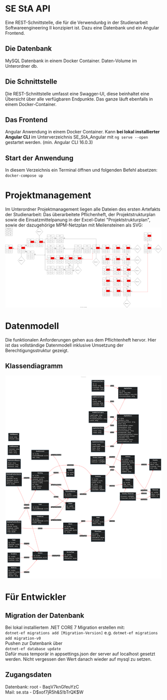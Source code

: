 ﻿# SE StA API

Eine REST-Schnittstelle, die für die Verwendunbg in der Studienarbeit Softwareengineering II konzipiert ist. Dazu eine Datenbank und ein Angular Frontend.

## Die Datenbank

MySQL Datenbank in einem Docker Container. Daten-Volume im Unterordner db.

## Die Schnittstelle

Die REST-Schnittstelle umfasst eine Swagger-UI, diese beinhaltet eine Übersicht über alle verfügbaren Endpunkte. Das ganze läuft ebenfalls in einem Docker-Container.

## Das Frontend

Angular Anwendung in einem Docker Container.
Kann <b>bei lokal installierter Angular CLI</b> im Unterverzeichnis SE_StA_Angular mit
`ng serve --open`
gestartet werden. (min. Angular CLI 16.0.3)

## Start der Anwendung

In diesem Verzeichnis ein Terminal öffnen und folgenden Befehl absetzen:
`docker-compose up`

# Projektmanagement

Im Unterordner Projektmanagement liegen alle Dateien des ersten Artefakts der Studienarbeit:
Das überarbeitete Pflichenheft, der Projektstrukturplan sowie die Einsatzmittelpanung in der Excel-Datei "Projektstrukturplan", sowie der dazugehörige MPM-Netzplan mit Meilensteinen als SVG:
![MPMNetzplan](Projektmanagement/MPM_Netzplan.svg)

# Datenmodell

Die funktionalen Anforderungen gehen aus dem Pflichtenheft hervor. Hier ist das vollständige Datenmodell inklusive Umsetzung der Berechtigungsstruktur gezeigt.

## Klassendiagramm

![Klassendiagramm](Classes.png)

# Für Entwickler

## Migration der Datenbank

Bei lokal installiertem .NET CORE 7 Migration erstellen mit:<br />
`dotnet-ef migrations add [Migration-Version]`
e.g.
`dotmet-ef migrations add migration-v0`<br />
Pushen zur Datenbank über<br />
`dotnet-ef database update`<br />
Dafür muss temporär in appsettings.json der server auf localhost gesetzt werden.
Nicht vergessen den Wert danach wieder auf mysql zu setzen.

## Zugangsdaten

Datenbank: root - BaqV7knGfeuYzC<br />
Mail: se.sta - D$xof7jR5h&S!bTrQK$W